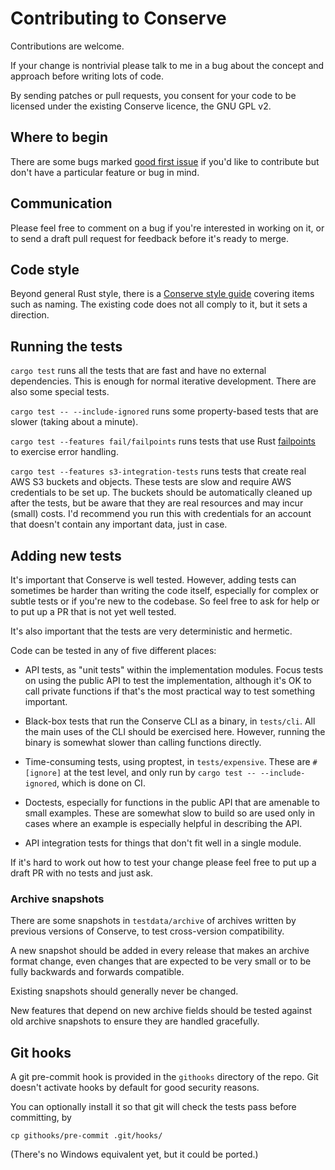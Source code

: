# Contributing to Conserve

Contributions are welcome.

If your change is nontrivial please talk to me in a bug about the concept and approach before writing lots of code.

By sending patches or pull requests, you consent for your code to be licensed
under the existing Conserve licence, the GNU GPL v2.

## Where to begin

There are some bugs marked [good first issue][] if you'd like to contribute but
don't have a particular feature or bug in mind.

[good first issue]:
  https://github.com/sourcefrog/conserve/issues?q=is%3Aissue+is%3Aopen+label%3A%22good+first+issue%22

## Communication

Please feel free to comment on a bug if you're interested in working on it, or
to send a draft pull request for feedback before it's ready to merge.

## Code style

Beyond general Rust style, there is a [Conserve style guide](doc/style.md)
covering items such as naming. The existing code does not all comply to it, but
it sets a direction.

## Running the tests

`cargo test` runs all the tests that are fast and have no external dependencies.
This is enough for normal iterative development. There are also some special tests.

`cargo test -- --include-ignored` runs some property-based tests that are slower (taking about a minute).

`cargo test --features fail/failpoints` runs tests that use Rust [failpoints](https://docs.rs/fail/) to exercise error handling.

`cargo test --features s3-integration-tests` runs tests that create real AWS S3 buckets and objects. These tests are slow and require AWS credentials to be set up. The buckets should be automatically cleaned up after the tests, but be aware that they are real resources and may incur (small) costs. I'd recommend you run this with credentials for an account that doesn't contain any important data, just in case.

## Adding new tests

It's important that Conserve is well tested. However, adding tests can sometimes
be harder than writing the code itself, especially for complex or subtle tests
or if you're new to the codebase. So feel free to ask for help or to put up a PR
that is not yet well tested.

It's also important that the tests are very deterministic and hermetic.

Code can be tested in any of five different places:

- API tests, as "unit tests" within the implementation modules. Focus tests on
  using the public API to test the implementation, although it's OK to call
  private functions if that's the most practical way to test something important.

- Black-box tests that run the Conserve CLI as a binary, in `tests/cli`. All the
  main uses of the CLI should be exercised here. However, running the binary is
  somewhat slower than calling functions directly.

- Time-consuming tests, using proptest, in `tests/expensive`. These are
  `#[ignore]` at the test level, and only run by
  `cargo test -- --include-ignored`, which is done on CI.

- Doctests, especially for functions in the public API that are amenable to
  small examples. These are somewhat slow to build so are used only in cases
  where an example is especially helpful in describing the API.

- API integration tests for things that don't fit well in a single module.

If it's hard to work out how to test your change please feel free to put up a
draft PR with no tests and just ask.

### Archive snapshots

There are some snapshots in `testdata/archive` of archives written by previous
versions of Conserve, to test cross-version compatibility.

A new snapshot should be added in every release that makes an archive format
change, even changes that are expected to be very small or to be fully backwards
and forwards compatible.

Existing snapshots should generally never be changed.

New features that depend on new archive fields should be tested against old
archive snapshots to ensure they are handled gracefully.

## Git hooks

A git pre-commit hook is provided in the `githooks` directory of the repo. Git
doesn't activate hooks by default for good security reasons.

You can optionally install it so that git will check the tests pass before
committing, by

    cp githooks/pre-commit .git/hooks/

(There's no Windows equivalent yet, but it could be ported.)
